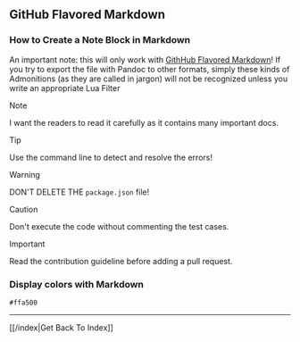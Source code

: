 ## GitHub Flavored Markdown
### How to Create a Note Block in Markdown

An important note: this will only work with [GithHub Flavored Markdown](https://github.github.com/gfm/)! If you try to export the file with Pandoc to other formats, simply these kinds of Admonitions (as they are called in jargon) will not be recognized unless you write an appropriate Lua Filter

> [!NOTE]
> I want the readers to read it carefully as it contains many important docs.

> [!TIP]
> Use the command line to detect and resolve the errors!

> [!WARNING]
> DON'T DELETE THE `package.json` file!

> [!CAUTION]
> Don't execute the code without commenting the test cases.

> [!IMPORTANT]
> Read the contribution guideline before adding a pull request.


### Display colors with Markdown

`#ffa500`




---

[[/index|Get Back To Index]]
